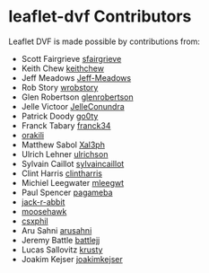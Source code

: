leaflet-dvf Contributors
==================

Leaflet DVF is made possible by contributions from:

* Scott Fairgrieve [sfairgrieve](https://github.com/sfairgrieve)
* Keith Chew [keithchew](https://github.com/keithchew)
* Jeff Meadows [Jeff-Meadows](https://github.com/Jeff-Meadows)
* Rob Story [wrobstory](https://github.com/wrobstory)
* Glen Robertson [glenrobertson](https://github.com/glenrobertson)
* Jelle Victoor [JelleConundra](https://github.com/JelleConundra)
* Patrick Doody [go0ty](https://github.com/go0ty)
* Franck Tabary [franck34](https://github.com/franck34)
* [orakili](https://github.com/orakili)
* Matthew Sabol [Xal3ph](https://github.com/Xal3ph)
* Ulrich Lehner [ulrichson](https://github.com/ulrichson)
* Sylvain Caillot [sylvaincaillot](https://github.com/sylvaincaillot)
* Clint Harris [clintharris](https://github.com/clintharris)
* Michiel Leegwater [mleegwt](https://github.com/mleegwt)
* Paul Spencer [pagameba](https://github.com/pagameba)
* [jack-r-abbit](https://github.com/jack-r-abbit)
* [moosehawk](https://github.com/moosehawk)
* [csxphil](https://github.com/csxphil)
* Aru Sahni [arusahni](https://github.com/arusahni)
* Jeremy Battle [battlejj](https://github.com/battlejj)
* Lucas Sallovitz [krusty](https://github.com/krusty)
* Joakim Kejser [joakimkejser](https://github.com/joakimkejser)

